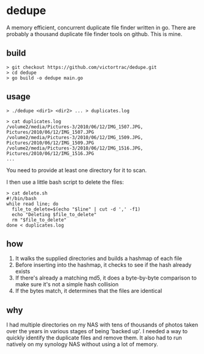 # dedupe
A memory efficient, concurrent duplicate file finder written in go.  There are probably a thousand
duplicate file finder tools on github. This is mine.

## build
```shell
> git checkout https://github.com/victortrac/dedupe.git
> cd dedupe
> go build -o dedupe main.go
```
## usage
```shell
> ./dedupe <dir1> <dir2> ... > duplicates.log

> cat duplicates.log
/volume2/media/Pictures-3/2010/06/12/IMG_1507.JPG, Pictures/2010/06/12/IMG_1507.JPG
/volume2/media/Pictures-3/2010/06/12/IMG_1509.JPG, Pictures/2010/06/12/IMG_1509.JPG
/volume2/media/Pictures-3/2010/06/12/IMG_1516.JPG, Pictures/2010/06/12/IMG_1516.JPG
...
```
You need to provide at least one directory for it to scan.

I then use a little bash script to delete the files:
```shell
> cat delete.sh
#!/bin/bash
while read line; do
  file_to_delete=$(echo "$line" | cut -d ',' -f1)
  echo "Deleting $file_to_delete"
  rm "$file_to_delete"
done < duplicates.log
```

## how
1. It walks the supplied directories and builds a hashmap of each file
2. Before inserting into the hashmap, it checks to see if the hash already exists
3. If there's already a matching md5, it does a byte-by-byte comparison to make sure it's not a simple hash collision
4. If the bytes match, it determines that the files are identical

## why
I had multiple directories on my NAS with tens of thousands of photos taken over the years 
in various stages of being 'backed up'. I needed a way to quickly identify the duplicate files 
and remove them.  It also had to run natively on my synology NAS without using a lot of memory.

